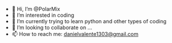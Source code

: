 - 👋 Hi, I’m @PolarMix
- 👀 I’m interested in coding
- 🌱 I’m currently trying to learn python and other types of coding
- 💞️ I’m looking to collaborate on ...
- 📫 How to reach me: danielvalente1303@gmail.com

<!---
PolarMix/PolarMix is a ✨ special ✨ repository because its `README.md` (this file) appears on your GitHub profile.
You can click the Preview link to take a look at your changes.
--->
